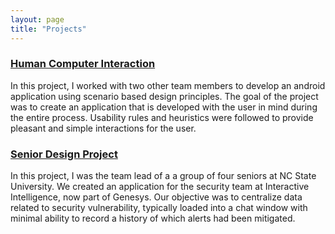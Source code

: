 ```yaml
---
layout: page
title: "Projects"
---
```

### [Human Computer Interaction]({{page.url}}/greenbeans)
In this project, I worked with two other team members to develop an android application 
using scenario based design principles. The goal of the project was to create an 
application that is developed with the user in mind during the entire process. 
Usability rules and heuristics were followed to provide pleasant and simple interactions
for the user.

### [Senior Design Project]({{page.url}}/seniorproject)
In this project, I was the team lead of a a group of four seniors at NC State University. 
We created an application for the security team at Interactive Intelligence, now part of Genesys.
Our objective was to centralize data related to security vulnerability, typically 
loaded into a chat window with minimal ability to record a history of which alerts had been mitigated.